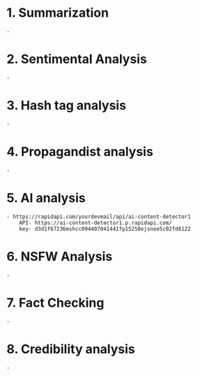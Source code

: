 # 1. Summarization

    -

# 2. Sentimental Analysis

    -

# 3. Hash tag analysis

    -

# 4. Propagandist analysis

    -

# 5. AI analysis

    - https://rapidapi.com/yourdevmail/api/ai-content-detector1
        API- https://ai-content-detector1.p.rapidapi.com/
        key- d3d1f67236mshcc094407041441fp15258ejsnee5c02fd8122

# 6. NSFW Analysis

    -

# 7. Fact Checking

    -

# 8. Credibility analysis

    -
